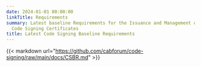 ```yaml
---
date: 2024-01-01 00:00:00
linkTitle: Requirements
summary: Latest baseline Requirements for the Issuance and Management of Publicly-Trusted
  Code Signing Certificates
title: Latest Code Signing Baseline Requirements
---
```


{{< markdown url="https://github.com/cabforum/code-signing/raw/main/docs/CSBR.md" >}}
